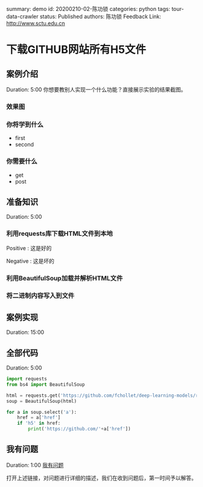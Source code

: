 summary: demo
id: 20200210-02-陈功锁
categories: python
tags: tour-data-crawler
status: Published 
authors: 陈功锁
Feedback Link: http://www.sctu.edu.cn

# 下载GITHUB网站所有H5文件

## 案例介绍
Duration: 5:00
你想要教别人实现一个什么功能？直接展示实验的结果截图。

### 效果图

### 你将学到什么

* first 
* second

### 你需要什么

- get
- post

## 准备知识
Duration: 5:00
### 利用requests库下载HTML文件到本地
Positive
: 这是好的

Negative
: 这是坏的

### 利用BeautifulSoup加载并解析HTML文件

### 将二进制内容写入到文件

## 案例实现
Duration: 15:00

## 全部代码
Duration: 5:00

```python
import requests
from bs4 import BeautifulSoup

html = requests.get('https://github.com/fchollet/deep-learning-models/releases').content
soup = BeautifulSoup(html)

for a in soup.select('a'):
    href = a['href']
    if 'h5' in href:
        print('https://github.com/'+a['href'])
```


## 我有问题
Duration: 1:00
[我有问题](https://github.com/gschen/sctu-issue/issues/new)

打开上述链接，对问题进行详细的描述，我们在收到问题后，第一时间予以解答。
